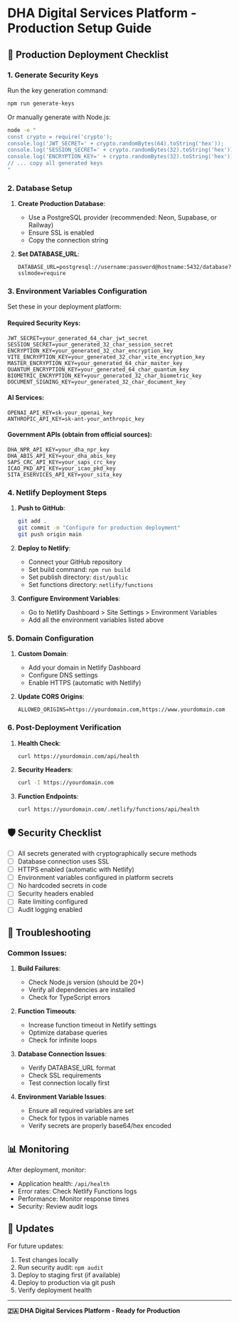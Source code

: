 
# DHA Digital Services Platform - Production Setup Guide

## 🚀 Production Deployment Checklist

### 1. Generate Security Keys

Run the key generation command:
```bash
npm run generate-keys
```

Or manually generate with Node.js:
```bash
node -e "
const crypto = require('crypto');
console.log('JWT_SECRET=' + crypto.randomBytes(64).toString('hex'));
console.log('SESSION_SECRET=' + crypto.randomBytes(32).toString('hex'));
console.log('ENCRYPTION_KEY=' + crypto.randomBytes(32).toString('hex'));
// ... copy all generated keys
"
```

### 2. Database Setup

1. **Create Production Database**:
   - Use a PostgreSQL provider (recommended: Neon, Supabase, or Railway)
   - Ensure SSL is enabled
   - Copy the connection string

2. **Set DATABASE_URL**:
   ```
   DATABASE_URL=postgresql://username:password@hostname:5432/database?sslmode=require
   ```

### 3. Environment Variables Configuration

Set these in your deployment platform:

#### Required Security Keys:
```
JWT_SECRET=your_generated_64_char_jwt_secret
SESSION_SECRET=your_generated_32_char_session_secret
ENCRYPTION_KEY=your_generated_32_char_encryption_key
VITE_ENCRYPTION_KEY=your_generated_32_char_vite_encryption_key
MASTER_ENCRYPTION_KEY=your_generated_64_char_master_key
QUANTUM_ENCRYPTION_KEY=your_generated_64_char_quantum_key
BIOMETRIC_ENCRYPTION_KEY=your_generated_32_char_biometric_key
DOCUMENT_SIGNING_KEY=your_generated_32_char_document_key
```

#### AI Services:
```
OPENAI_API_KEY=sk-your_openai_key
ANTHROPIC_API_KEY=sk-ant-your_anthropic_key
```

#### Government APIs (obtain from official sources):
```
DHA_NPR_API_KEY=your_dha_npr_key
DHA_ABIS_API_KEY=your_dha_abis_key
SAPS_CRC_API_KEY=your_saps_crc_key
ICAO_PKD_API_KEY=your_icao_pkd_key
SITA_ESERVICES_API_KEY=your_sita_key
```

### 4. Netlify Deployment Steps

1. **Push to GitHub**:
   ```bash
   git add .
   git commit -m "Configure for production deployment"
   git push origin main
   ```

2. **Deploy to Netlify**:
   - Connect your GitHub repository
   - Set build command: `npm run build`
   - Set publish directory: `dist/public`
   - Set functions directory: `netlify/functions`

3. **Configure Environment Variables**:
   - Go to Netlify Dashboard > Site Settings > Environment Variables
   - Add all the environment variables listed above

### 5. Domain Configuration

1. **Custom Domain**:
   - Add your domain in Netlify Dashboard
   - Configure DNS settings
   - Enable HTTPS (automatic with Netlify)

2. **Update CORS Origins**:
   ```
   ALLOWED_ORIGINS=https://yourdomain.com,https://www.yourdomain.com
   ```

### 6. Post-Deployment Verification

1. **Health Check**:
   ```bash
   curl https://yourdomain.com/api/health
   ```

2. **Security Headers**:
   ```bash
   curl -I https://yourdomain.com
   ```

3. **Function Endpoints**:
   ```bash
   curl https://yourdomain.com/.netlify/functions/api/health
   ```

## 🛡️ Security Checklist

- [ ] All secrets generated with cryptographically secure methods
- [ ] Database connection uses SSL
- [ ] HTTPS enabled (automatic with Netlify)
- [ ] Environment variables configured in platform secrets
- [ ] No hardcoded secrets in code
- [ ] Security headers enabled
- [ ] Rate limiting configured
- [ ] Audit logging enabled

## 🔧 Troubleshooting

### Common Issues:

1. **Build Failures**:
   - Check Node.js version (should be 20+)
   - Verify all dependencies are installed
   - Check for TypeScript errors

2. **Function Timeouts**:
   - Increase function timeout in Netlify settings
   - Optimize database queries
   - Check for infinite loops

3. **Database Connection Issues**:
   - Verify DATABASE_URL format
   - Check SSL requirements
   - Test connection locally first

4. **Environment Variable Issues**:
   - Ensure all required variables are set
   - Check for typos in variable names
   - Verify secrets are properly base64/hex encoded

## 📊 Monitoring

After deployment, monitor:
- Application health: `/api/health`
- Error rates: Check Netlify Functions logs
- Performance: Monitor response times
- Security: Review audit logs

## 🔄 Updates

For future updates:
1. Test changes locally
2. Run security audit: `npm audit`
3. Deploy to staging first (if available)
4. Deploy to production via git push
5. Verify deployment health

---

**🇿🇦 DHA Digital Services Platform - Ready for Production**
